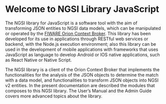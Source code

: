 # Welcome to NGSI Library JavaScript

The NGSI library for JavaScript is a software tool with the aim of transforming JSON entities to NGSI data models, which can be manipulated or operated by the [FIWARE Orion Context Broker](https://fiware-orion.readthedocs.io/). This library has been developed for its use in applications through RESTful web services or backend, with the Node.js execution environment; also this library can be used in the development of mobile applications with frameworks that uses JavaScript as language to develop Android or IOS native applications, such as React Native or Native Script.

The NGSI library is a client of the Orion Context Broker that implements the functionalities for the analysis of the JSON objects to determine the match with a data model, and functionalities to transform JSON objects into NGSI v2 entities. In the present documentation are described the modules that composes to this NGSI library.
The User’s Manual and the Admin Guide covers more advanced topics about the library.